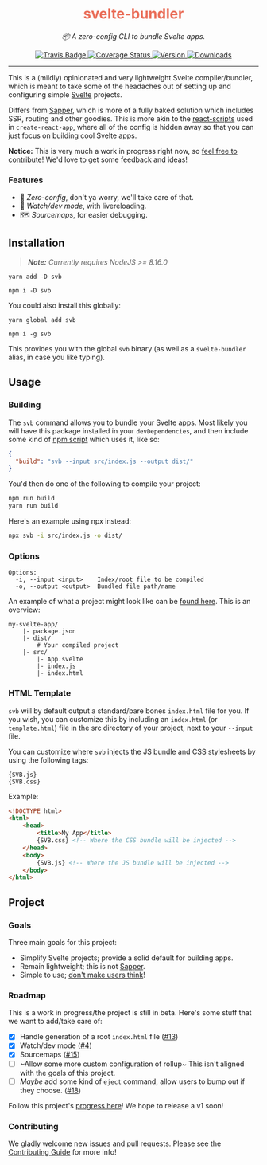 <div align="center" margin="0 auto 20px">
    <h1 style="color: #ea6f5a;">svelte-bundler</h1>
    <p style="font-style: italic;">📦 A zero-config CLI to bundle Svelte apps.</p>
    <div>
        <a href='https://travis-ci.org/himynameisdave/svb'>
            <img src="https://api.travis-ci.org/himynameisdave/svb.svg?branch=master" alt="Travis Badge" />
        </a>
        <a href='https://coveralls.io/github/himynameisdave/svb?branch=master'>
            <img src='https://coveralls.io/repos/github/himynameisdave/svb/badge.svg?branch=master' alt='Coverage Status' />
        </a>
        <a href="https://www.npmjs.com/package/svb">
            <img src="https://img.shields.io/npm/v/svb/beta?color=%23ea6f5a" alt="Version">
        </a>
        <a href="https://www.npmjs.com/package/svb">
            <img src="https://img.shields.io/npm/dw/svb" alt="Downloads">
        </a>
    </div>
</div>

---

This is a (mildly) opinionated and very lightweight Svelte compiler/bundler, which is meant to take some of the headaches out of setting up and configuring simple [Svelte](https://svelte.dev/) projects.

Differs from [Sapper](https://sapper.svelte.dev), which is more of a fully baked solution which includes SSR, routing and other goodies. This is more akin to the [react-scripts](https://github.com/facebook/create-react-app/tree/master/packages/react-scripts) used in `create-react-app`, where all of the config is hidden away so that you can just focus on building cool Svelte apps.

**Notice:** This is very much a work in progress right now, so [feel free to contribute](https://github.com/himynameisdave/svb/blob/master/.github/CONTRIBUTING.md)! We'd love to get some feedback and ideas!

### Features

- 📄 *Zero-config*, don't ya worry, we'll take care of that.
- 👀 *Watch/dev mode*, with livereloading.
- 🗺 *Sourcemaps*, for easier debugging.

## Installation

> _**Note:** Currently requires NodeJS >= 8.16.0_

```
yarn add -D svb

npm i -D svb
```

You could also install this globally:

```
yarn global add svb

npm i -g svb
```

This provides you with the global `svb` binary (as well as a `svelte-bundler` alias, in case you like typing).

## Usage

### Building

The `svb` command allows you to bundle your Svelte apps. Most likely you will have this package installed in your `devDependencies`, and then include some kind of [npm script](https://css-tricks.com/why-npm-scripts/) which uses it, like so:

```json
{
  "build": "svb --input src/index.js --output dist/"
}
```

You'd then do one of the following to compile your project:

```bash
npm run build
yarn run build
```

Here's an example using npx instead:

```bash
npx svb -i src/index.js -o dist/
```

### Options

```
Options:
  -i, --input <input>    Index/root file to be compiled
  -o, --output <output>  Bundled file path/name
```

An example of what a project might look like can be [found here](https://github.com/himynameisdave/svb/tree/master/example). This is an overview:

```
my-svelte-app/
    |- package.json
    |- dist/
        # Your compiled project
    |- src/
        |- App.svelte
        |- index.js
        |- index.html
```

### HTML Template

`svb` will by default output a standard/bare bones `index.html` file for you. If you wish, you can customize this by including an `index.html` (or `template.html`) file in the src directory of your project, next to your `--input` file.

You can customize where `svb` injects the JS bundle and CSS stylesheets by using the following tags:

```
{SVB.js}
{SVB.css}
```

Example:

```html
<!DOCTYPE html>
<html>
    <head>
        <title>My App</title>
        {SVB.css} <!-- Where the CSS bundle will be injected -->
    </head>
    <body>
        {SVB.js} <!-- Where the JS bundle will be injected -->
    </body>
</html>
```

## Project

### Goals

Three main goals for this project:

- Simplify Svelte projects; provide a solid default for building apps.
- Remain lightweight; this is not [Sapper](https://sapper.svelte.dev).
- Simple to use; [don't make users think](https://en.wikipedia.org/wiki/Don't_Make_Me_Think)!

### Roadmap

This is a work in progress/the project is still in beta. Here's some stuff that we want to add/take care of:

- [x] Handle generation of a root `index.html` file ([#13](https://github.com/himynameisdave/svb/issues/13))
- [x] Watch/dev mode ([#4](https://github.com/himynameisdave/svb/issues/4))
- [x] Sourcemaps ([#15](https://github.com/himynameisdave/svb/issues/15))
- [ ] ~Allow some more custom configuration of rollup~ This isn't aligned with the goals of this project.
- [ ] _Maybe_ add some kind of `eject` command, allow users to bump out if they choose. ([#18](https://github.com/himynameisdave/svb/issues/18))

Follow this project's [progress here](https://github.com/himynameisdave/svb/projects/1?fullscreen=true)! We hope to release a v1 soon!

### Contributing

We gladly welcome new issues and pull requests. Please see the [Contributing Guide](https://github.com/himynameisdave/svb/blob/master/.github/CONTRIBUTING.md) for more info!
